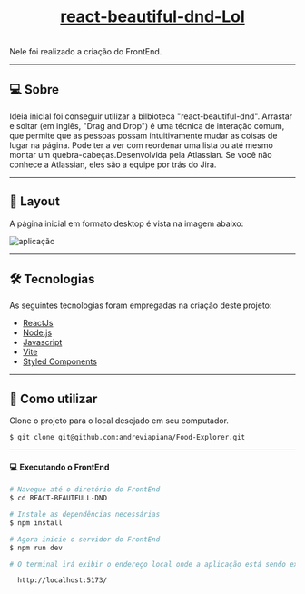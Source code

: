 <p align="center">
  <h1 align="center"><a href="">react-beautiful-dnd-Lol</a></h1>
</p>

<br>
Nele foi realizado a criação do FrontEnd.

___

## 💻 Sobre
Ideia inicial foi conseguir utilizar a bilbioteca "react-beautiful-dnd". Arrastar e soltar (em inglês, "Drag and Drop") é uma técnica de interação comum, que permite que as pessoas possam intuitivamente mudar as coisas de lugar na página. Pode ter a ver com reordenar uma lista ou até mesmo montar um quebra-cabeças.Desenvolvida pela Atlassian.  Se você não conhece a Atlassian, eles são a equipe por trás do Jira.


___

## 🎨 Layout
A página inicial em formato desktop é vista na imagem abaixo:

![aplicação](blob:https://imgur.com/744e8761-a209-40f3-88d2-32033fa7c2be)



___

## 🛠 Tecnologias

As seguintes tecnologias foram empregadas na criação deste projeto:

- [ReactJs](https://reactjs.org)
- [Node.js](https://nodejs.org/en/)
- [Javascript](https://developer.mozilla.org/pt-BR/docs/Web/JavaScript)
- [Vite](https://vitejs.dev/)
- [Styled Components](https://styled-components.com/)

___

## 🚀 Como utilizar

Clone o projeto para o local desejado em seu computador.

```bash
$ git clone git@github.com:andreviapiana/Food-Explorer.git
```
___
#### 💻 Executando o FrontEnd
```bash
# Navegue até o diretório do FrontEnd
$ cd REACT-BEAUTFULL-DND

# Instale as dependências necessárias
$ npm install

# Agora inicie o servidor do FrontEnd
$ npm run dev

# O terminal irá exibir o endereço local onde a aplicação está sendo executada. Basta digitar o mesmo endereço em seu navegador preferido. O endereço usado na criação do projeto foi este:

  http://localhost:5173/
```
